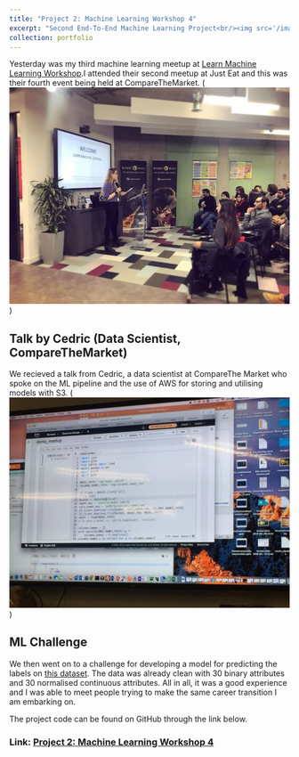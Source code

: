 ```yaml
---
title: "Project 2: Machine Learning Workshop 4"
excerpt: "Second End-To-End Machine Learning Project<br/><img src='/images/comparethemarket.png' style='width:500px'>"
collection: portfolio
---
```

Yesterday was my third machine learning meetup at <a href="https://www.meetup.com/Learn-machine-learning-london/" target="_blank">Learn Machine Learning Workshop</a>.I attended their second meetup at Just Eat and this was their fourth event being held at CompareTheMarket. (![alt text](/images/lml4.jpeg))

## Talk by Cedric (Data Scientist, CompareTheMarket)
We recieved a talk from Cedric, a data scientist at CompareThe Market who spoke on the ML pipeline and the use of AWS for storing and utilising models with S3.
 (![alt text](/images/aws.jpg))

## ML Challenge
We then went on to a challenge for developing a model for predicting the labels on  <a href="https://github.com/abitravers1989/machine_learning_challenge/tree/master" target="_blank">this dataset</a>. The data was already clean with 30 binary attributes and 30 normalised continuous attributes.
All in all, it was a good experience and I was able to meet people trying to make the same career transition I am embarking on.

The project code can be found on GitHub through the link below.
### Link: **<a href="https://github.com/randallgyebi/Data-Science-Projects/blob/master/Machine_Learning_Workshop_4.ipynb" target="_blank">Project 2: Machine Learning Workshop 4</a>**
